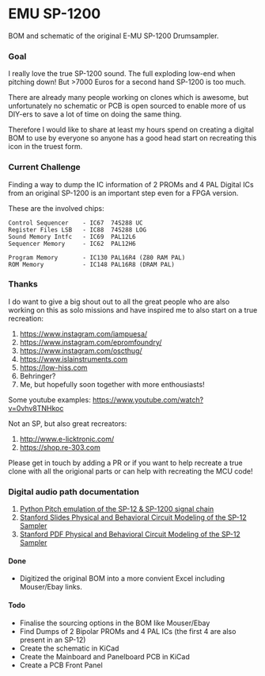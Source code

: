 # EMU SP-1200 #

BOM and schematic of the original E-MU SP-1200 Drumsampler. 

### Goal ###

I really love the true SP-1200 sound. The full exploding low-end when pitching down!
But >7000 Euros for a second hand SP-1200 is too much.

There are already many people working on clones which is awesome, but unfortunately no schematic or PCB is open sourced to enable more of us DIY-ers to save a lot of time on doing the same thing.

Therefore I would like to share at least my hours spend on creating a digital BOM to use by everyone so anyone has a good head start on recreating this icon in the truest form.


### Current Challenge ###

Finding a way to dump the IC information of 2 PROMs and 4 PAL Digital ICs from an original SP-1200 is an important step even for a FPGA version.

These are the involved chips:

```
Control Sequencer    - IC67  74S288 UC 
Register Files LSB   - IC88  74S288 LOG 
Sound Memory Intfc   - IC69  PAL12L6
Sequencer Memory     - IC62  PAL12H6

Program Memory       - IC130 PAL16R4 (Z80 RAM PAL)
ROM Memory           - IC148 PAL16R8 (DRAM PAL)
```

### Thanks ###

I do want to give a big shout out to all the great people who are also working on this as solo missions and have inspired me to also start on a true recreation:

1. https://www.instagram.com/iampuesa/ 
2. https://www.instagram.com/epromfoundry/
3. https://www.instagram.com/oscthug/
4. https://www.islainstruments.com
5. https://low-hiss.com
6. Behringer?
7. Me, but hopefully soon together with more enthousiasts!

Some youtube examples:
https://www.youtube.com/watch?v=0vhv8TNHkoc

Not an SP, but also great recreators:
1. http://www.e-licktronic.com/
2. https://shop.re-303.com

Please get in touch by adding a PR or if you want to help recreate a true clone with all the origional parts or can help with recreating the MCU code!


### Digital audio path documentation ###
1. [Python Pitch emulation of the SP-12 & SP-1200 signal chain](https://github.com/mwcm/pitcher)
2. [Stanford Slides Physical and Behavioral Circuit Modeling of the SP-12 Sampler](https://ccrma.stanford.edu/~dtyeh/sp12/yeh2007icmcsp12slides.pdf)
3. [Stanford PDF Physical and Behavioral Circuit Modeling of the SP-12 Sampler](https://ccrma.stanford.edu/~dtyeh/papers/yeh07_icmc_sp12.pdf)


#### Done ####
- Digitized the original BOM into a more convient Excel including Mouser/Ebay links.

#### Todo ####
- Finalise the sourcing options in the BOM like Mouser/Ebay
- Find Dumps of 2 Bipolar PROMs and 4 PAL ICs (the first 4 are also present in an SP-12)
- Create the schematic in KiCad
- Create the Mainboard and Panelboard PCB in KiCad
- Create a PCB Front Panel

